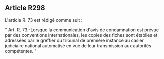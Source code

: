 Article R298
----
L'article R. 73 est rédigé comme suit :

" Art. R. 73.-Lorsque la communication d'avis de condamnation est prévue par des
conventions internationales, les copies des fiches sont établies et adressées
par le greffier du tribunal de première instance au casier judiciaire national
automatisé en vue de leur transmission aux autorités compétentes. "
